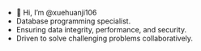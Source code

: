 - 👋 Hi, I’m @xuehuanji106
- Database programming specialist.
- Ensuring data integrity, performance, and security.
- Driven to solve challenging problems collaboratively.
